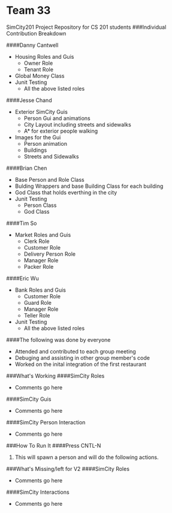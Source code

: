 
Team 33
======
SimCity201 Project Repository for CS 201 students
###Individual Contribution Breakdown

####Danny Cantwell
+ Housing Roles and Guis
  * Owner Role
  * Tenant Role
+ Global Money Class
+ Junit Testing
  * All the above listed roles

####Jesse Chand
+ Exterior SimCity Guis
  * Person Gui and animations
  * City Layout including streets and sidewalks
  * A* for exterior people walking
+ Images for the Gui
  * Person animation
  * Buildings
  * Streets and Sidewalks

####Brian Chen
+ Base Person and Role Class
+ Bulding Wrappers and base Building Class for each building
+ God Class that holds everthing in the city
+ Junit Testing
  * Person Class
  * God Class

####Tim So
+ Market Roles and Guis
  * Clerk Role
  * Customer Role
  * Delivery Person Role
  * Manager Role
  * Packer Role

####Eric Wu
+ Bank Roles and Guis
  * Customer Role
  * Guard Role
  * Manager Role
  * Teller Role
+ Junit Testing
  * All the above listed roles

####The following was done by everyone
+ Attended and contributed to each group meeting
+ Debuging and assisting in other group member's code
+ Worked on the inital integration of the first restaurant

###What's Working
####SimCity Roles
+ Comments go here

####SimCity Guis
+ Comments go here

####SimCity Person Interaction
+ Comments go here

###How To Run It
####Press CNTL-N
1. This will spawn a person and will do the following actions.


###What's Missing/left for V2
####SimCity Roles
+ Comments go here

####SimCity Interactions
+ Comments go here
